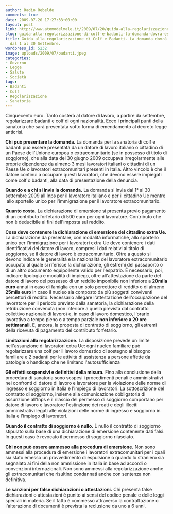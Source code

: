 ```yaml
---
author: Radio Rebelde
comments: true
date: 2009-07-20 17:27:33+00:00
layout: post
link: http://www.atomodelmale.it/2009/07/20/guida-alla-regolarizzazione-di-colf-e-badanti-la-domanda-dovra-essere-presentata-dal-1-al-30-settembre/
slug: guida-alla-regolarizzazione-di-colf-e-badanti-la-domanda-dovra-essere-presentata-dal-1-al-30-settembre
title: Guida alla regolarizzazione di Colf e Badanti. La domanda dovrà essere presentata
  dal 1 al 30 Settembre.
wordpress_id: 5232
image: uploads/2009/07/badanti.jpeg
categories:
- Governo
- Legge
- Salute
- Società
tags:
- Badanti
- Colf
- Regolarizzazione
- Sanatoria
---
```


Cinquecento euro. Tanto costerà al datore di lavoro, a partire da settembre, regolarizzare badanti e colf di ogni nazionalità. Ecco i principali punti della sanatoria che sarà presentata sotto forma di emendamento al decreto legge anticrisi.

**Chi può presentare la domanda.** La domanda per la sanatoria di colf e badanti può essere presentata da un datore di lavoro italiano o cittadino di un Paese dell'Unione europea o extracomunitario (se in possesso di titolo di soggiorno), che alla data del 30 giugno 2009 occupava irregolarmente alle proprie dipendenze da almeno 3 mesi lavoratori italiani o cittadini di un Paese Ue o lavoratori extracomunitari presenti in Italia. Altro vincolo è che il datore continui a occupare questi lavoratori, che devono essere impiegati come colf o badanti, alla data di presentazione della denuncia.

**Quando e a chi si invia la domanda.** La domanda si invia dal 1° al 30 settembre 2009 all'Inps per il lavoratore italiano e per il cittadino Ue mentre  allo sportello unico per l'immigrazione per il lavoratore extracomunitario.

**Quanto costa.** La dichiarazione di emersione si presenta previo pagamento di un contributo forfetario di 500 euro per ogni lavoratore. Contributo che non è deducibile ai fini dell'imposta sul reddito.

**Cosa deve contenere la dichiarazione di emersione del cittadino extra Ue.** La dichiarazione da presentare, con modalità informatiche, allo sportello unico per l'immigrazione per i lavoratori extra Ue deve contenere i dati identificativi del datore di lavoro, compresi i dati relativi al titolo di soggiorno, se il datore di lavoro è extracomunitario. Oltre a questo si devono indicare le generalità e la nazionalità del lavoratore extracomunitario occupato al quale si riferisce la dichiarazione, gli estremi del passaporto o di un altro documento equipollente valido per l'espatrio. È necessario, poi, indicare tipologia e modalità di impiego, oltre all'attestazione da parte del datore di lavoro del possesso di un reddito imponibile non inferiore a **20mila euro** annui in caso di famiglia con un solo percettore di reddito o di almeno **25mila euro** in caso il nucleo sia composto da più soggetti conviventi percettori di reddito. Necessario allegare l'attestazione dell'occupazione del lavoratore per il periodo previsto dalla sanatoria, la dichiarazione della retribuzione convenuta (non inferiore a quella prevista dal contratto collettivo nazionale di lavoro) e, in caso di lavoro domestico, l'orario lavorativo a tempo pieno o a tempo parziale **non inferiore a 20 ore settimanali**. E, ancora, la proposta di contratto di soggiorno, gli estremi della ricevuta di pagamento del contributo forfetario.

**Limitazioni alla regolarizzazione.** La disposizione prevede un limite nell'assunzione di lavoratori extra Ue: ogni nucleo familiare può regolarizzare una colf per il lavoro domestico di sostegno al bisogno familiare e 2 badanti per le attività di assistenza a persone affette da patologie o handicap che ne limitano l'autosufficienza

**Gli effetti sospensivi e definitivi della misura.** Fino alla conclusione della procedura di sanatoria sono sospesi i procedimenti penali e amministrativi nei confronti di datore di lavoro e lavoratore per la violazione delle norme di ingresso e soggiorno in Italia e l'impiego di lavoratori. La sottoscrizione del contratto di soggiorno, insieme alla comunicazione obbligatoria di assunzione all'Inps e il rilascio del permesso di soggiorno comportano per datore di lavoro e lavoratore l'estinzione dei reati e degli illeciti amministrativi legati alle violazioni delle norme di ingresso e soggiorno in Italia e l'impiego di lavoratori.

**Quando il contratto di soggiorno è nullo.** È nullo il contratto di soggiorno stipulato sulla base di una dichiarazione di emersione contenente dati falsi. In questi caso è revocato il permesso di soggiorno rilasciato.

**Chi non può essere ammesso alla procedura di emersione.** Non sono ammessi alla procedura di emersione i lavoratori extracomunitari per i quali sia stato emesso un provvedimento di espulsione o quando lo straniero sia segnalato ai fini della non ammissione in Italia in base ad accordi o convenzioni internazionali. Non sono ammessi alla regolarizzazione anche gli extracomunitari che risultino condannati anche con sentenza non definitiva.

**Le sanzioni per false dichiarazioni o attestazioni.** Chi presenta false dichiarazioni o attestazioni è punito ai sensi del codice penale e delle leggi speciali in materia. Se il fatto è commesso attraverso la contraffazione o l'alterazione di documenti è prevista la reclusione da uno a 6 anni.
